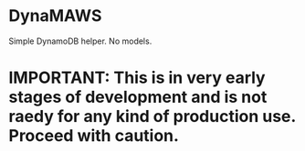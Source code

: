 # DynaMAWS
Simple DynamoDB helper. No models.

# IMPORTANT: This is in very early stages of development and is not raedy for any kind of production use. Proceed with caution.

